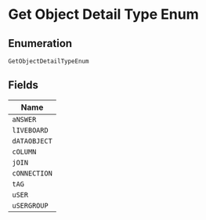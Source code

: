
# Get Object Detail Type Enum

## Enumeration

`GetObjectDetailTypeEnum`

## Fields

| Name |
|  --- |
| `aNSWER` |
| `lIVEBOARD` |
| `dATAOBJECT` |
| `cOLUMN` |
| `jOIN` |
| `cONNECTION` |
| `tAG` |
| `uSER` |
| `uSERGROUP` |

